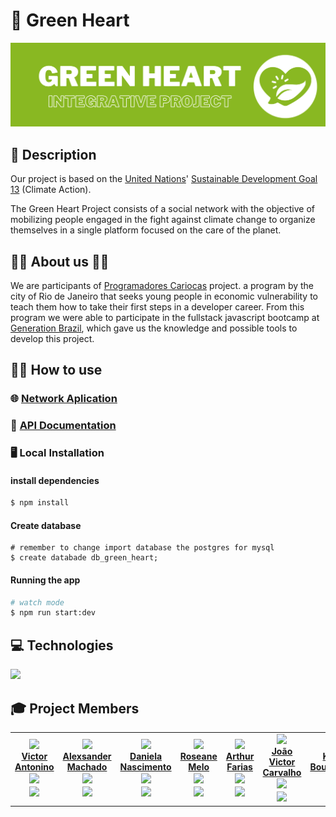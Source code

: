 # 💚 Green Heart

<a href="https://green-heart.onrender.com">
<img src="https://github.com/green-heart/.github/blob/main/profile/images/Green%20heart.png?raw=true" title="project apresentation">
</a>

## 💬 Description 

Our project is based on the [United Nations](https://sdgs.un.org/goals)' [Sustainable Development Goal 13](https://sdgs.un.org/goals/goal13) (Climate Action).

The Green Heart Project consists of a social network with the objective of mobilizing people engaged in the fight against climate change to organize themselves in a single platform focused on the care of the planet.

## 👨‍🎓 About us 👩‍🎓

We are participants of [Programadores Cariocas](https://www.eduardopaes.com.br/programadores-cariocas-inscricoes-abertas-para-jovens-de-17-a-29-anos-no-programa-da-prefeitura-do-rio/) project. a program by the city of Rio de Janeiro that seeks young people in economic vulnerability to teach them how to take their first steps in a developer career. From this program we were able to participate in the fullstack javascript bootcamp at [Generation Brazil](https://brazil.generation.org/), which gave us the knowledge and possible tools to develop this project.

## 👨‍💻 How to use

### 🌐 [Network Aplication](https://green-heart.onrender.com/)

### 📑 [API Documentation](https://green-heart.onrender.com/swagger) 

### 🖥️ Local Installation

#### install dependencies
```bash
$ npm install
```

#### Create database

```mysql
# remember to change import database the postgres for mysql
$ create databade db_green_heart;
```
#### Running the app

```bash
# watch mode
$ npm run start:dev
```

## 💻 Technologies

<a href="https://skillicons.dev">
    <img src="https://skillicons.dev/icons?i=javascript,typescript,html,css,git,github,nodejs,express,nest,mysql,react,figma,vscode " />
</a>

## 🎓 Project Members

<table>
  <tr>
    <td align="center">
      <a href="https://github.com/Anttonino"><img src="https://avatars.githubusercontent.com/u/99145534?v=4" width=200px;>
        <br>
        <b>Victor<br>Antonino</b>
      </a>
      <br>
      <sub>
      <img src="https://img.shields.io/badge/LinkedIn-0077B5?style=for-the-badge&logo=linkedin&logoColor=white">
      <br>
      <img src="https://img.shields.io/badge/GitHub-100000?style=for-the-badge&logo=github&logoColor=white">
      </sub>    
    </td>
    <td align="center">
      <a href="https://github.com/alexsandermog"> <img src="https://avatars.githubusercontent.com/u/79030781?v=4" width=200px;> 
        <br>
          <b>Alexsander<br>Machado</b>
      </a>
      <br>
        <sub>
          <img src="https://img.shields.io/badge/LinkedIn-0077B5?style=for-the-badge&logo=linkedin&logoColor=white">
           <br>
           <img src="https://img.shields.io/badge/GitHub-100000?style=for-the-badge&logo=github&logoColor=white">
         </sub> 
    </td>
        <td align="center">
      <a href="https://github.com/DaniNasciment"> <img src="https://avatars.githubusercontent.com/u/112710222?v=4" width="200px;"> 
        <br>
          <b>Daniela<br>Nascimento</b>
      </a>
      <br>
        <sub>
          <img src="https://img.shields.io/badge/LinkedIn-0077B5?style=for-the-badge&logo=linkedin&logoColor=white">
           <br>
           <img src="https://img.shields.io/badge/GitHub-100000?style=for-the-badge&logo=github&logoColor=white">
         </sub> 
    </td>
     <td align="center">
      <a href="https://github.com/Popdollss"> <img src="https://avatars.githubusercontent.com/u/112709048?v=4" width="200px;"> 
        <br>
          <b>Roseane<br>Melo</b>
      </a>
      <br>
        <sub>
          <img src="https://img.shields.io/badge/LinkedIn-0077B5?style=for-the-badge&logo=linkedin&logoColor=white">
           <br>
           <img src="https://img.shields.io/badge/GitHub-100000?style=for-the-badge&logo=github&logoColor=white">
         </sub> 
    </td>
         <td align="center">
      <a href="https://github.com/ArthurMFarias0"> <img src="https://media-exp1.licdn.com/dms/image/D4D35AQG1Pn5bbeL6Mg/profile-framedphoto-shrink_800_800/0/1663801892840?e=1668268800&v=beta&t=V9XTncJQb3_XUM4cMiFv59dsDWDGSma18pN7vh3tRhg" width="200px;"> 
        <br>
          <b>Arthur<br>Farias</b>
      </a>
      <br>
        <sub>
          <img src="https://img.shields.io/badge/LinkedIn-0077B5?style=for-the-badge&logo=linkedin&logoColor=white">
           <br>
           <img src="https://img.shields.io/badge/GitHub-100000?style=for-the-badge&logo=github&logoColor=white">
         </sub> 
    </td>
         <td align="center">
      <a href="https://github.com/JoaoVictorCSousa"> <img src="https://avatars.githubusercontent.com/u/112873437?v=4" width="200px;"> 
        <br>
          <b>João Victor<br>Carvalho</b>
      </a>
      <br>
        <sub>
          <img src="https://img.shields.io/badge/LinkedIn-0077B5?style=for-the-badge&logo=linkedin&logoColor=white">
           <br>
           <img src="https://img.shields.io/badge/GitHub-100000?style=for-the-badge&logo=github&logoColor=white">
         </sub> 
    </td>
         <td align="center">
      <a href="https://github.com/KaiqueBourguignon"> <img src="https://avatars.githubusercontent.com/u/112709239?v=4" width="200px;"> 
        <br>
          <b>Kaique<br>Bourguignon </b>
      </a>
      <br>
        <sub>
          <img src="https://img.shields.io/badge/LinkedIn-0077B5?style=for-the-badge&logo=linkedin&logoColor=white">
           <br>
           <img src="https://img.shields.io/badge/GitHub-100000?style=for-the-badge&logo=github&logoColor=white">
         </sub> 
    </td>
  </tr> 
</table>
